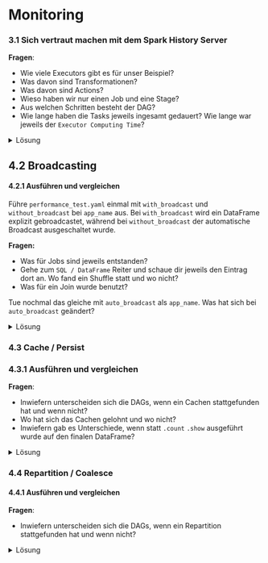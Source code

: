 # Monitoring

### 3.1 Sich vertraut machen mit dem Spark History Server

**Fragen**:
- Wie viele Executors gibt es für unser Beispiel?
- Was davon sind Transformationen?
- Was davon sind Actions?
- Wieso haben wir nur einen Job und eine Stage?
- Aus welchen Schritten besteht der DAG?
- Wie lange haben die Tasks jeweils ingesamt gedauert? Wie lange war jeweils der `Executor Computing Time`?

<details>
<summary>Lösung</summary>
<p>

- Wie viele Executors gibt es für unser Beispiel?
  - 1 
- Was davon sind Transformationen?
  - parallelize, map
- Was davon sind Actions?
  - reduce
- Wieso haben wir nur einen Job und eine Stage?
  - Es gibt nur eine Action und es gibt kein Shuffle
- Aus welchen Schritten besteht der DAG?
  - Parallellize - Reduce
- Wie lange haben die Tasks jeweils ingesamt gedauert? Wie lange war jeweils der `Executor Computing Time`?
  - Insgesamt ~5s
  - Task 1: ~2s, Task 2: ~0.3s (grüner Balken)
</p>
</details>


## 4.2 Broadcasting

#### 4.2.1 Ausführen und vergleichen

Führe `performance_test.yaml` einmal mit `with_broadcast` und `without_broadcast` bei `app_name` aus. Bei `with_broadcast`
wird ein DataFrame explizit gebroadcastet, während bei `without_broadcast` der automatische Broadcast ausgeschaltet wurde.

**Fragen:**

- Was für Jobs sind jeweils entstanden?
- Gehe zum `SQL / DataFrame` Reiter und schaue dir jeweils den Eintrag dort an. Wo fand ein Shuffle statt und wo nicht?
- Was für ein Join wurde benutzt?

Tue nochmal das gleiche mit `auto_broadcast` als `app_name`. Was hat sich bei `auto_broadcast` geändert?

<details>
<summary>Lösung</summary>
<p>

- Was für Jobs sind jeweils entstanden?
  - `without_broadcast`: 3 Jobs (3x `showString`)
  - `with_broadcast`: 2 Jobs (`broadcast exchange` und `showString`)
- Wo fand ein Shuffle statt und wo nicht?
  - `without_broadcast`: Beide DFs werden geshuffelt
  - `with_broadcast`: Kein Shuffle
- Was für ein Join wurde benutzt?
  - `without_broadcast`: SortMergeJoin
  - `with_broadcast`: BroadcastHashJoin
- Was hat sich bei `auto_broadcast` geändert?
  - Beide Pläne verwenden nun BroadcastHashJoin, aber es finden immer noch Shuffles statt, wenn nicht explizit
  `broadcast` angegeben wurde.
</p>
</details>


### 4.3 Cache / Persist

### 4.3.1 Ausführen und vergleichen

**Fragen**:

- Inwiefern unterscheiden sich die DAGs, wenn ein Cachen stattgefunden hat und wenn nicht?
- Wo hat sich das Cachen gelohnt und wo nicht?
- Inwiefern gab es Unterschiede, wenn statt `.count` `.show` ausgeführt wurde auf den finalen DataFrame?

<details>
<summary>Lösung</summary>
<p>

- Inwiefern unterscheiden sich die DAGs, wenn ein Cachen stattgefunden hat und wenn nicht?
  - Wenn gecached wurde, wird bei nachfolgenden Transformation auf das gecachte DF im Speicher zurückgegriffen (InMemoryTableScan)
- Wo hat sich das Cachen gelohnt und wo nicht? 
  - Cachen hat sich bei allen 4 Fällen nicht gelohnt bei `transformed_df.count()`, da es sogar länger dauert das DF
    in den Speicher zu laden als alles neu zu berechnen.
- Inwiefern gab es Unterschiede, wenn statt `.count` `.show` ausgeführt wurde auf den finalen DataFrame?
  - Beim Cachen mit `.count` gab es auch bei der finalen Operation keine besonderen Unterschiede was die Geschwindigkeit angeht,
  jedoch bei `.show` schon, wenn nur 1 Executor existiert.
  - Bei `.count` wird bei beiden Plänen (Cache und Nicht-Cache) das komplette kartesische Produkt ermittelt.
  - Bei `.show` wird bei beiden Plänen (Cache und Nicht-Cache) nicht das komplette kartesische Produkt ermittelt, da das
    nicht nötig ist, um ein paar Zeilen anzuzeigen.

</p>
</details>

### 4.4 Repartition / Coalesce

#### 4.4.1 Ausführen und vergleichen

**Fragen**:

- Inwiefern unterscheiden sich die DAGs, wenn ein Repartition stattgefunden hat und wenn nicht?

<details>
<summary>Lösung</summary>
<p>

`without_partition`:

- Die CSV wird nicht komplett eingelesen
- Es werden 200 Partitions geshuffelt und dann zu einer zusammengelegt

`with_partition`:

- Die CSV wird komplett eingelesen
- Es entstehen 5 Partitionen

Keine Änderung bei der Geschwindigkeit. Hier ist es schlauer nicht zu partitionieren

</p>
</details>
